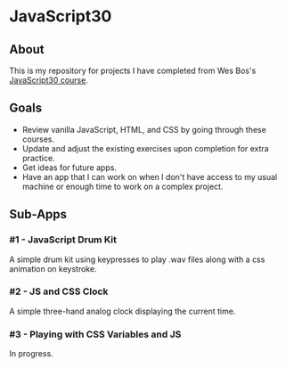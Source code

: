 # JavaScript30

## About
This is my repository for projects I have completed from Wes Bos's [JavaScript30 course](https://javascript30.com/).

## Goals
- Review vanilla JavaScript, HTML, and CSS by going through these courses.
- Update and adjust the existing exercises upon completion for extra practice.
- Get ideas for future apps.
- Have an app that I can work on when I don't have access to my usual machine or enough time to work on a complex project.

## Sub-Apps

### #1 - JavaScript Drum Kit
A simple drum kit using keypresses to play .wav files along with a css animation on keystroke.

### #2 - JS and CSS Clock
A simple three-hand analog clock displaying the current time.

### #3 - Playing with CSS Variables and JS
In progress.
